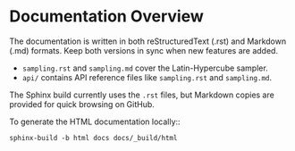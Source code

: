 # Documentation Overview

The documentation is written in both reStructuredText (.rst) and Markdown (.md) formats.  Keep both versions in sync when new features are added.

* `sampling.rst` and `sampling.md` cover the Latin-Hypercube sampler.
* `api/` contains API reference files like `sampling.rst` and `sampling.md`.

The Sphinx build currently uses the `.rst` files, but Markdown copies are provided for quick browsing on GitHub.

To generate the HTML documentation locally::

    sphinx-build -b html docs docs/_build/html
